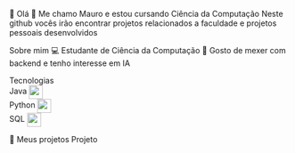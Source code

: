 👋 Olá 👋
Me chamo Mauro e estou cursando Ciência da Computação
Neste github vocês irão encontrar projetos relacionados a faculdade e projetos pessoais desenvolvidos

Sobre mim
💻 Estudante de Ciência da Computação
🤖 Gosto de mexer com backend e tenho interesse em IA

Tecnologias
<br>
Java <img src="https://github.com/user-attachments/assets/ad7cdf35-40d5-49ff-86b9-a77002a484ba" style="vertical-align: middle; width: 25px;">
<br>
Python <img src="https://github.com/user-attachments/assets/98f59e15-6119-4b77-bf7c-fd6be0a8f10c" style="vertical-align: middle; width: 25px;">
<br>
SQL <img src="https://github.com/user-attachments/assets/5fd87bed-bebf-45a1-8d44-2148a535ed68" style="vertical-align: middle; width: 25px;">
<br>

💼 Meus projetos
Projeto 
